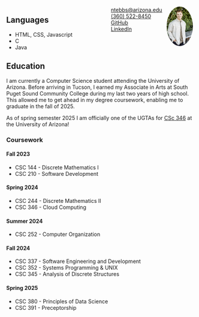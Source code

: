 <img style="float:right;border-radius:50%;width:70px;padding:6px" src="headshot.jpeg" />

<span style="float:right;padding:6px"> 
  <a href="ntebbs@arizona.edu" target="_blank">ntebbs@arizona.edu</a> <br> 
  <a href="tel:+3605228450" target="_blank">(360) 522-8450</a> <br>
  <a href="https://www.github.com/nathantebbs" target="_blank">GitHub</a> <br>
  <a href="https://www.linkedin.com/in/ntebbs" target="_blank">LinkedIn</a> <br>
</span>

## Languages
- HTML, CSS, Javascript
- C
- Java

## Education
I am currently a Computer Science student attending the University of Arizona. Before arriving in Tucson, I earned my Associate in Arts at South Puget Sound Community College during my last two years of high school. This allowed me to get ahead in my degree coursework, enabling me to graduate in the fall of 2025.

As of spring semester 2025 I am officially one of the UGTAs for [CSc 346](https://dev.ericnewberry.com/csc346/) at the University of Arizona!


### Coursework

#### Fall 2023

- CSC 144 - Discrete Mathematics I
- CSC 210 - Software Development

#### Spring 2024

- CSC 244 - Discrete Mathematics II
- CSC 346 - Cloud Computing

#### Summer 2024

- CSC 252 - Computer Organization

#### Fall 2024

- CSC 337 - Software Engineering and Development
- CSC 352 - Systems Programming & UNIX
- CSC 345 - Analysis of Discrete Structures

#### Spring 2025

- CSC 380 - Principles of Data Science
- CSC 391 - Preceptorship


